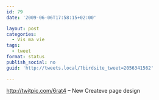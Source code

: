 ```yaml
---
id: 79
date: '2009-06-06T17:58:15+02:00'

layout: post
categories:
  - Vis ma vie
tags:
  - tweet
format: status
publish_social: no
guid: 'http://tweets.local/?birdsite_tweet=2056341562'

---
```


http://twitpic.com/6rat4 – New Createve page design